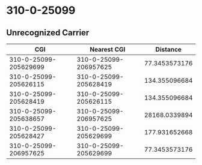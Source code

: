 # 310-0-25099
## Unrecognized Carrier


| CGI | Nearest CGI | Distance |
|-----|-------------|----------|
| 310-0-25099-205629699 | 310-0-25099-206957625 | 77.3453573176 |
| 310-0-25099-205626115 | 310-0-25099-205628419 | 134.355096684 |
| 310-0-25099-205628419 | 310-0-25099-205626115 | 134.355096684 |
| 310-0-25099-205638657 | 310-0-25099-206957625 | 28168.0339894 |
| 310-0-25099-205628427 | 310-0-25099-205629699 | 177.931652668 |
| 310-0-25099-206957625 | 310-0-25099-205629699 | 77.3453573176 |
